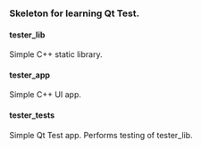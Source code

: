 ### Skeleton for learning Qt Test.

#### tester_lib
Simple C++ static library.

#### tester_app
Simple C++ UI app.

#### tester_tests
Simple Qt Test app. Performs testing of tester_lib.



